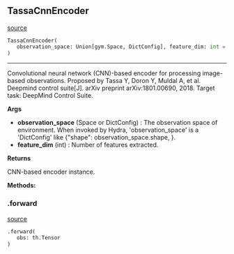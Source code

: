 #


## TassaCnnEncoder
[source](https://github.com/RLE-Foundation/Hsuanwu\blob\main\hsuanwu/xploit/encoder/tassa_cnn_encoder.py\#L11)
```python 
TassaCnnEncoder(
   observation_space: Union[gym.Space, DictConfig], feature_dim: int = 50
)
```


---
Convolutional neural network (CNN)-based encoder for processing image-based observations.
Proposed by Tassa Y, Doron Y, Muldal A, et al. Deepmind control suite[J].
arXiv preprint arXiv:1801.00690, 2018.
Target task: DeepMind Control Suite.


**Args**

* **observation_space** (Space or DictConfig) : The observation space of environment. When invoked by Hydra,
    'observation_space' is a 'DictConfig' like {"shape": observation_space.shape, }.
* **feature_dim** (int) : Number of features extracted.


**Returns**

CNN-based encoder instance.


**Methods:**


### .forward
[source](https://github.com/RLE-Foundation/Hsuanwu\blob\main\hsuanwu/xploit/encoder/tassa_cnn_encoder.py\#L51)
```python
.forward(
   obs: th.Tensor
)
```

